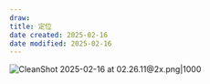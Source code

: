 ```yaml
---
draw:
title: 定位
date created: 2025-02-16
date modified: 2025-02-16
---
```


![CleanShot 2025-02-16 at 02.26.11@2x.png|1000](https://imagehosting4picgo.oss-cn-beijing.aliyuncs.com/imagehosting/fix-dir%2Fmedia%2Fmedia_N3bYloTes3%2F2025%2F02%2F16%2F02-26-14-33db505f02b643137aef698978cb56ae-CleanShot%202025-02-16%20at%2002.26.11-2x-5e9e4a.png)
